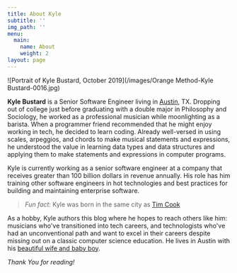 ```yaml
---
title: About Kyle
subtitle: ''
img_path: ''
menu:
  main:
    name: About
    weight: 2
layout: page
---
```

![Portrait of Kyle Bustard, October 2019](/images/Orange Method-Kyle Bustard-0016.jpg)

**Kyle Bustard** is a Senior Software Engineer living in [Austin](https://en.wikipedia.org/wiki/Austin,_Texas), TX. Dropping out of college just before graduating with a double major in Philosophy and Sociology, he worked as a professional musician while moonlighting as a barista. When a [](https://www.linkedin.com/in/john-blythe-6518a615/)programmer friend recommended that he might enjoy working in tech, he decided to learn coding. Already well-versed in using scales, arpeggios, and chords to make musical statements and expressions, he understood the value in learning data types and data structures and applying them to make statements and expressions in computer programs. 

Kyle is currently working as a senior software engineer at a company that receives greater than 100 billion dollars in revenue annually. His role has him training other software engineers in hot technologies and best practices for building and maintaining enterprise software.

> *Fun fact*: Kyle was born in the same city as [Tim Cook](https://en.wikipedia.org/wiki/Tim_Cook)

As a hobby, Kyle authors this blog where he hopes to reach others like him: musicians who've transitioned into tech careers, and technologists who've had an unconventional path and want to excel in their careers despite  missing out on a classic computer science education. He lives in Austin with his [beautiful wife and baby boy](https://www.instagram.com/p/BstagZ2AnUP/).

*Thank You for reading!*
